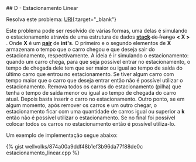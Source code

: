  <div id="estacionamento_linear">
 
 </div>
## D - Estacionamento Linear

Resolva este problema:
[URI][uri-1523]{:target="_blank"}

Este problema pode ser resolvido de várias formas, uma delas é simulando o estacionamento através de uma estrutura de dados <a href="http://www.cplusplus.com/reference/stack/stack/"><b>stack</b></a><strike> de frango</strike> <b>< X ></b> . Onde <b>X</b> é um <a href="http://www.cplusplus.com/reference/utility/pair/"><b>pair</b></a> de <b>int's</b>. O primeiro e o segundo elementos de <b>X</b> armazenam o tempo que o carro chegou e que deseja sair do estacionamento, respectivamente. A ideia é ir simulando o estacionamento: quando um carro chega, para que seja possível entrar no estacionamento, o tempo de chegada dele tem que ser maior ou igual ao tempo de saída do último carro que entrou no estacionamento. Se tiver algum carro com tempo maior que o carro que deseja entrar então não é possível utilizar o estacionamento. Remova todos os carros do estacionamento (pilha) que tenha o tempo de saída menor ou igual ao tempo de chegada do carro atual. Depois basta inserir o carro no estacionamento. Outro ponto, se em algum momento, após remover os carros e um outro chegar, o estacionamento ficar com uma quantidade de carros igual ou superior a <b>k</b> então não é possível utilizar o estacionamento. Se no final foi possível colocar todos os carros no estacionamento então é possível utiliza-lo.

Um exemplo de implementação segue abaixo:

{% gist wellvolks/874a00a9ddf48b1ef3b96da77f88de0c estacionamento_linear.cpp %}


[uri-1523]:		https://www.urionlinejudge.com.br/judge/pt/problems/view/1523
